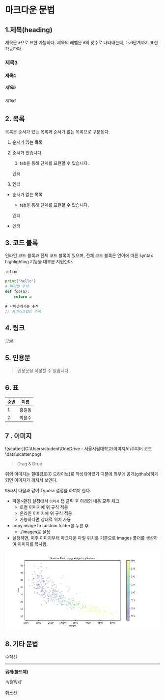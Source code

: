 # 마크다운 문법

## 1.제목(heading)

제목은 `#`으로 표현 가능하다. 제목의 레벨은 `#`의 갯수로 나타내는데, 1~6단계까지 표현 가능하다.

### 제목3

#### 제목4

##### 제목5

###### 제목6

## 2. 목록

목록은 순서가 있는 목록과 순서가 없는 목록으로 구분된다.

1. 순서가 있는 목록

2. 순서가 있습니다.

   1.  tab을 통해 단계를 표현할 수 있습니다.

   엔터

3. 엔터

* 순서가 없는 목록

  * tab을 통해 단계를 표현할 수 있습니다.

  엔터

* 엔터

## 3. 코드 블록

인라인 코드 블록과 전체 코드 블록이 있으며, 전체 코드 블록은 언어에 따른 syntax highlighting 기능을 대부분 지원한다.

`inline`

```python
print('hello')
# 파이썬 주석
def foo(a):
    return a
```

```javascript
# 파이썬에서는 주석
// 자바스크립트 주석
```

## 4. 링크

[구글](https://google.com)

## 5. 인용문

> 인용문을 작성할 수 있습니다.

## 6. 표

| 순번 | 이름   |
| ---- | ------ |
| 1    | 홍길동 |
| 2    | 박윤수 |

## 7 . 이미지

![scatter](C:\Users\student\OneDrive - 서울시립대학교\이미지AI\주피터 코드\data\scatter.png)

> Drag & Drop

위의 이미지는 절대경로(C 드라이브)로 작성되어있기 때문에 외부에 공개(github)하게 되면 이미지가 깨져서 보인다.

따라서 다음과 같이 Typora 설정을 하여야 한다.

* 파일>환경 설정에서 `이미지` 탭 클릭 후 아래의 내용 모두 체크
  * 로컬 이미지에 위 규칙 적용
  * 온라인 이미지에 위 규칙 적용
  * 가능하다면 상대적 위치 사용
* copy image to custom folder를 누른 후
  * ./images로 설정
* 설정하면, 이후 이미지부터 마크다운 파일 위치를 기준으로 images 폴더를 생성하여 이미지를 복사함.

![scatter](images/scatter.png)

## 8. 기타 문법

수직선

---

**굵게(볼드체)**

*이탤릭체*

~~취소선~~

